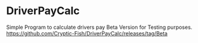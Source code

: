 # DriverPayCalc
Simple Program to calculate drivers pay
Beta Version for Testing purposes.
https://github.com/Cryptic-Fish/DriverPayCalc/releases/tag/Beta
